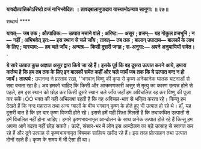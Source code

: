 **यावदौत्पातिकोऽरिष्टो व्रजं नाभिभवेदित: ।** **तावद्बालानुपादाय यास्यामोऽन्यत्र सानुगा: ॥ २७॥** 

शब्दार्थ **** 

**यावत्—** **जब तक** **; औत्पातिक:—** **उत्पात मचाने वाले** **; अरिष्ट:—** **असुर** **; व्रजम्—** **यह गोकुल व्रजभूमि** **; न—** **नहीं** **; अभिभवेत्** **इत:—** **इस स्थान से चले जाँय** **; तावत्—** **तब तक** **; बालान् उपादाय—** **बालकों के लाभ के लिए** **; यास्याम:—** **हम चले जाँय** **;** **अन्यत्र—** **किसी दूसरी जगह** **; स-अनुगा:—** **अपने अनुयायियों समेत।** **.** 

**ये सारे उत्पात कुछ अज्ञात असुर द्वारा किये जा रहे हैं। इसके पूर्व कि वह दूसरा उत्पात करने** **आये, हमारा कर्तव्य है कि हम तब तक के लिए इन बालकों समेत कहीं और चले जायँ जब** **तक कि ये उत्पात बन्द न हो जायँ।** **तात्पर्य :** उपानन्द ने प्रस्ताव रखा, ''भगवान् विष्णु की कृपा से कृष्ण अनेकानेक घातक घटनाओं से सदा बचता रहा है। अब हमको चाहिए कि किसी और आक्रमणकारी असुर से मृत्यु का कारण उत्पन्न होने से पहले, हम इस स्थान को छोड़ कर किसी दूसरे स्थान चले जाँय जहाँ हम अविचलित रह कर विष्णु की पूजा कर सकें।ÓÓ भक्त की यही अभिलाषा रहती है कि वह अविचल-भाव से भकि्त करता रहे। किन्तु हम देखते हैं कि नन्द महाराज तथा अन्य ग्वालों के बीच भगवान् कृष्ण के होते हुए भी उत्पात हो रहे थे। हाँ, यह दूसरी बात है कि हर बार कृष्ण विजयी होते रहे। इससे हमें यही शिक्षा मिलती है कि तथाकथित उत्पातों से हमें विचलित नहीं होना चाहिए। हमारे कृष्णभावनामृत आन्दोलन के साथ अनेक उत्पात होते रहे हैं किन्तु हम अपना आगे बढऩा नहीं छोड़ सकते। उल्टे, संसार-भर में लोग इस आन्दोलन का बड़े उत्साह से स्वागत कर रहे हैं और दूने उत्साह से कृष्णभावनामृत विषयक साहित्य खरीद रहे हैं। इस तरह प्रोत्साहन तथा उत्पात दोनों रहते हैं। कृष्ण के समय में भी ऐसा ही था।  